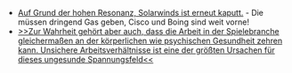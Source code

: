 * [Auf Grund der hohen Resonanz, Solarwinds ist erneut kaputt.](https://blog.fefe.de/?ts=983f08e8) - Die müssen dringend Gas geben, Cisco und Boing sind weit vorne!
* [>>Zur Wahrheit gehört aber auch, dass die Arbeit in der Spielebranche gleichermaßen an der körperlichen wie psychischen Gesundheit zehren kann. Unsichere Arbeitsverhältnisse ist eine der größten Ursachen für dieses ungesunde Spannungsfeld<<](https://netzpolitik.org/2024/linksklick-und-sie-schuften-wieder-fuer-uns/)
